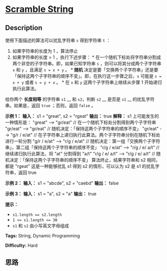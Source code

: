 # [Scramble String][title]

## Description

使用下面描述的算法可以扰乱字符串 `s` 得到字符串 `t` ：

  1. 如果字符串的长度为 1 ，算法停止
  2. 如果字符串的长度 > 1 ，执行下述步骤：     * 在一个随机下标处将字符串分割成两个非空的子字符串。即，如果已知字符串 `s` ，则可以将其分成两个子字符串 `x` 和 `y` ，且满足 `s = x + y` 。    * **随机** 决定是要「交换两个子字符串」还是要「保持这两个子字符串的顺序不变」。即，在执行这一步骤之后，`s` 可能是 `s = x + y` 或者 `s = y + x` 。    * 在 `x` 和 `y` 这两个子字符串上继续从步骤 1 开始递归执行此算法。

给你两个 **长度相等** 的字符串 `s1` __ 和 `s2`，判断 `s2` __ 是否是 `s1` __ 的扰乱字符串。如果是，返回 `true`
；否则，返回 `false` 。

**示例 1：**
            **输入：** s1 = "great", s2 = "rgeat"    **输出：** true    **解释：** s1 上可能发生的一种情形是：    "great" --> "gr/eat" // 在一个随机下标处分割得到两个子字符串    "gr/eat" --> "gr/eat" // 随机决定：「保持这两个子字符串的顺序不变」    "gr/eat" --> "g/r / e/at" // 在子字符串上递归执行此算法。两个子字符串分别在随机下标处进行一轮分割    "g/r / e/at" --> "r/g / e/at" // 随机决定：第一组「交换两个子字符串」，第二组「保持这两个子字符串的顺序不变」    "r/g / e/at" --> "r/g / e/ a/t" // 继续递归执行此算法，将 "at" 分割得到 "a/t"    "r/g / e/ a/t" --> "r/g / e/ a/t" // 随机决定：「保持这两个子字符串的顺序不变」    算法终止，结果字符串和 s2 相同，都是 "rgeat"    这是一种能够扰乱 s1 得到 s2 的情形，可以认为 s2 是 s1 的扰乱字符串，返回 true    

**示例 2：**
            **输入：** s1 = "abcde", s2 = "caebd"    **输出：** false    

**示例 3：**
            **输入：** s1 = "a", s2 = "a"    **输出：** true    

**提示：**

  * `s1.length == s2.length`
  * `1 <= s1.length <= 30`
  * `s1` 和 `s2` 由小写英文字母组成


**Tags:** String, Dynamic Programming

**Difficulty:** Hard

## 思路

[title]: https://leetcode-cn.com/problems/scramble-string
